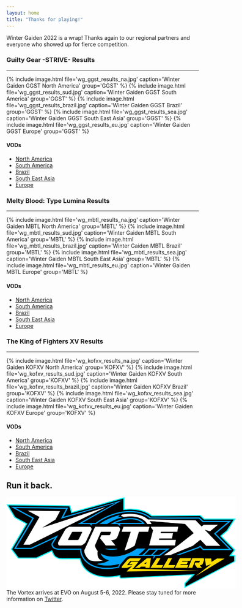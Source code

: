 ```yaml
---
layout: home
title: "Thanks for playing!"
---
```

Winter Gaiden 2022 is a wrap! Thanks again to our regional partners and everyone who showed up for fierce competition.

### Guilty Gear -STRIVE- Results
----
{% include image.html file='wg_ggst_results_na.jpg' caption='Winter Gaiden GGST North America' group='GGST' %}
{% include image.html file='wg_ggst_results_sud.jpg' caption='Winter Gaiden GGST South America' group='GGST' %}
{% include image.html file='wg_ggst_results_brazil.jpg' caption='Winter Gaiden GGST Brazil' group='GGST' %}
{% include image.html file='wg_ggst_results_sea.jpg' caption='Winter Gaiden GGST South East Asia' group='GGST' %}
{% include image.html file='wg_ggst_results_eu.jpg' caption='Winter Gaiden GGST Europe' group='GGST' %}

#### VODs
- [North America](https://www.youtube.com/watch?v=cwZaFiYSdKM)
- [South America](https://www.youtube.com/watch?v=Mbbr5BeyY-w)
- [Brazil](https://www.twitch.tv/videos/1415737906)
- [South East Asia](https://youtu.be/Yc1rlb76elk)
- [Europe](https://www.youtube.com/watch?v=I98MQcuuDM4)

### Melty Blood: Type Lumina Results
----
{% include image.html file='wg_mbtl_results_na.jpg' caption='Winter Gaiden MBTL North America' group='MBTL' %}
{% include image.html file='wg_mbtl_results_sud.jpg' caption='Winter Gaiden MBTL South America' group='MBTL' %}
{% include image.html file='wg_mbtl_results_brazil.jpg' caption='Winter Gaiden MBTL Brazil' group='MBTL' %}
{% include image.html file='wg_mbtl_results_sea.jpg' caption='Winter Gaiden MBTL South East Asia' group='MBTL' %}
{% include image.html file='wg_mbtl_results_eu.jpg' caption='Winter Gaiden MBTL Europe' group='MBTL' %}

#### VODs
- [North America](https://youtu.be/Us5h6gQJ3g8)
- [South America](https://www.youtube.com/watch?v=iPMq1YeTxys)
- [Brazil](https://www.twitch.tv/videos/1418044539)
- [South East Asia](https://youtu.be/6LjVPUB_P6E)
- [Europe](https://www.youtube.com/watch?v=HkU25CCvx8A)

### The King of Fighters XV Results
----
{% include image.html file='wg_kofxv_results_na.jpg' caption='Winter Gaiden KOFXV North America' group='KOFXV' %}
{% include image.html file='wg_kofxv_results_sud.jpg' caption='Winter Gaiden KOFXV South America' group='KOFXV' %}
{% include image.html file='wg_kofxv_results_brazil.jpg' caption='Winter Gaiden KOFXV Brazil' group='KOFXV' %}
{% include image.html file='wg_kofxv_results_sea.jpg' caption='Winter Gaiden KOFXV South East Asia' group='KOFXV' %}
{% include image.html file='wg_kofxv_results_eu.jpg' caption='Winter Gaiden KOFXV Europe' group='KOFXV' %}

#### VODs
- [North America](https://www.youtube.com/watch?v=3pVF3u2xiu4)
- [South America](https://www.youtube.com/watch?v=FMVVqRvPibw)
- [Brazil](https://www.twitch.tv/videos/1425406649)
- [South East Asia](https://www.youtube.com/watch?v=Ef-QMNp4Wj8)
- [Europe](https://www.youtube.com/watch?v=oSxB2LfqMK8&)

<div class="has-text-centered">
<h2>Run it back.</h2>
<a href="https://vortexgallery.moe">
<img src="/img/VG_blue.png" style="max-width: 600px; height: auto;">
</a>
<br>
The Vortex arrives at EVO on August 5-6, 2022. Please stay tuned for more information on <a href="https://twitter.com/956productions">Twitter</a>.
</div>